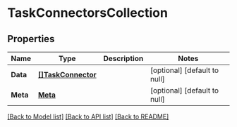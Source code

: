 # TaskConnectorsCollection

## Properties
Name | Type | Description | Notes
------------ | ------------- | ------------- | -------------
**Data** | [**[]TaskConnector**](TaskConnector.md) |  | [optional] [default to null]
**Meta** | [**Meta**](Meta.md) |  | [optional] [default to null]

[[Back to Model list]](../README.md#documentation-for-models) [[Back to API list]](../README.md#documentation-for-api-endpoints) [[Back to README]](../README.md)


